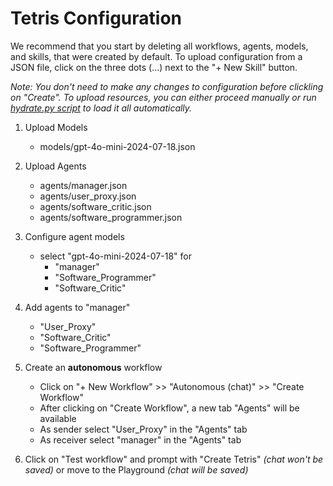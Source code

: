 # Tetris Configuration

We recommend that you start by deleting all workflows, agents, models, and
skills, that were created by default. To upload configuration from a JSON file, click on the three dots (...) next to the "+ New Skill" button. 

*Note: You don't need to make any changes to configuration before clickling on "Create". To upload resources, you can either proceed manually or run [hydrate.py script](../hydrate.py) to load it all automatically.*

1. Upload Models
    - models/gpt-4o-mini-2024-07-18.json

2. Upload Agents
    - agents/manager.json
    - agents/user_proxy.json
    - agents/software_critic.json
    - agents/software_programmer.json

3. Configure agent models
    - select "gpt-4o-mini-2024-07-18" for
        * "manager"
        * "Software_Programmer"
        * "Software_Critic"

4. Add agents to "manager"
    - "User_Proxy"
    - "Software_Critic"
    - "Software_Programmer"

5. Create an **autonomous** workflow
    - Click on "+ New Workflow" >> "Autonomous (chat)" >> "Create Workflow"
    - After clicking on "Create Workflow", a new tab "Agents" will be available
    - As sender select "User_Proxy" in the "Agents" tab
    - As receiver select "manager" in the "Agents" tab
    
6. Click on "Test workflow" and prompt with "Create Tetris" *(chat won't be saved)* or move to the Playground *(chat will be saved)*
